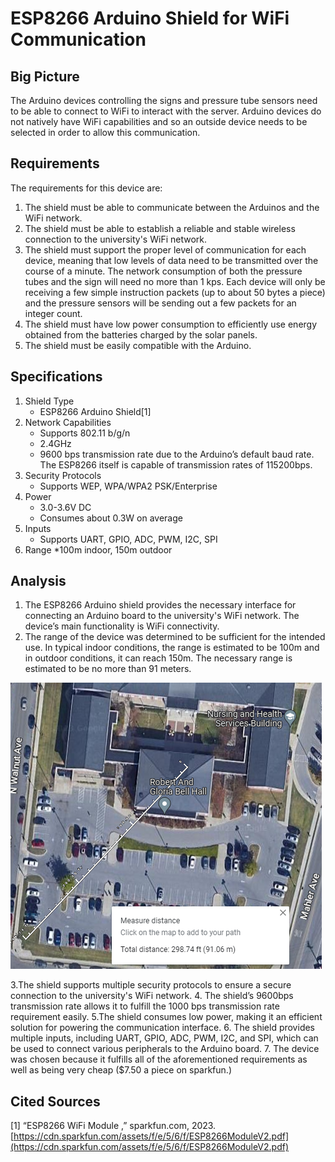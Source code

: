 # ESP8266 Arduino Shield for WiFi Communication

## Big Picture

The Arduino devices controlling the signs and pressure tube sensors need to be able to connect to WiFi to interact with the server. Arduino devices do not natively have WiFi capabilities and so an outside device needs to be selected in order to allow this communication.

## Requirements
The requirements for this device are:
1. The shield must be able to communicate between the Arduinos and the WiFi network.
2. The shield must be able to establish a reliable and stable wireless connection to the university's WiFi network.
3. The shield must support the proper level of communication for each device, meaning that low levels of data need to be transmitted over the course of a minute. The network consumption of both the pressure tubes and the sign will need no more than 1 kps. Each device will only be receiving a few simple instruction packets (up to about 50 bytes a piece) and the pressure sensors will be sending out a few packets for an integer count.
4. The shield must have low power consumption to efficiently use energy obtained from the batteries charged by the solar panels.
5. The shield must be easily compatible with the Arduino.

## Specifications

1. Shield Type
    * ESP8266 Arduino Shield[1]
2. Network Capabilities
    * Supports 802.11 b/g/n
    * 2.4GHz
    * 9600 bps transmission rate due to the Arduino’s default baud rate. The ESP8266 itself is capable of transmission rates of 115200bps.
3. Security Protocols
    * Supports WEP, WPA/WPA2 PSK/Enterprise
4. Power
    * 3.0-3.6V DC
    * Consumes about 0.3W on average
5. Inputs
    * Supports UART, GPIO, ADC, PWM, I2C, SPI
6. Range
    *100m indoor, 150m outdoor

## Analysis

1. The ESP8266 Arduino shield provides the necessary interface for connecting an Arduino board to the university's WiFi network. The device’s main functionality is WiFi connectivity.
2. The range of the device was determined to be sufficient for the intended use. In typical indoor conditions, the range is estimated to be 100m and in outdoor conditions, it can reach 150m. The necessary range is estimated to be no more than 91 meters.

 ![The distance measurement between the corner of the parking lot and the building.](../Images/distanceparkinglot.png)

3.The shield supports multiple security protocols to ensure a secure connection to the university's WiFi network.
4. The shield’s 9600bps transmission rate allows it to fulfill the 1000 bps transmission rate requirement easily.
5.The shield consumes low power, making it an efficient solution for powering the communication interface.
6. The shield provides multiple inputs, including UART, GPIO, ADC, PWM, I2C, and SPI, which can be used to connect various peripherals to the Arduino board.
7. The device was chosen because it fulfills all of the aforementioned requirements as well as being very cheap ($7.50 a piece on sparkfun.)

## Cited Sources

[1] “ESP8266 WiFi Module ,” sparkfun.com, 2023.
[https://cdn.sparkfun.com/assets/f/e/5/6/f/ESP8266ModuleV2.pdf](https://cdn.sparkfun.com/assets/f/e/5/6/f/ESP8266ModuleV2.pdf)

